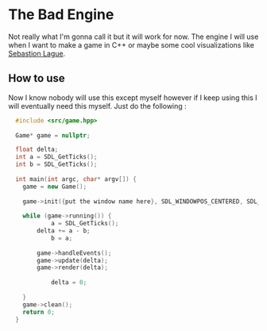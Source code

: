 # The Bad Engine
Not really what I'm gonna call it but it will work for now.
The engine I will use when I want to make a game in C++ or maybe some cool visualizations like [Sebastion Lague](https://www.youtube.com/@SebastianLague).

## How to use
Now I know nobody will use this except myself however if I keep using this I will eventually need this myself.
Just do the following : 
```c++
  #include <src/game.hpp>
  
  Game* game = nullptr;

  float delta;
  int a = SDL_GetTicks();
  int b = SDL_GetTicks();
  
  int main(int argc, char* argv[]) {
  	game = new Game();
  
  	game->init({put the window name here}, SDL_WINDOWPOS_CENTERED, SDL_WINDOWPOS_CENTERED, {width}, {height}, {fullscreen});
  
  	while (game->running()) {
	      	a = SDL_GetTicks();
		delta += a - b;
	      	b = a;
	      
	  	game->handleEvents();
	  	game->update(delta);
	  	game->render(delta);
	
	      	delta = 0;
      
  	}
  	game->clean();
  	return 0;
  }
```
